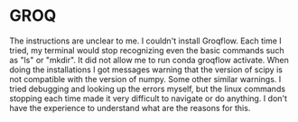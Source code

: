 # GROQ

The instructions are unclear to me. I couldn't install Groqflow. Each time I tried, my terminal would stop recognizing
even the basic commands such as "ls" or "mkdir". It did not allow me to run conda groqflow activate. When doing the installations
I got messages warning that the version of scipy is not compatible with the version of numpy. Some other similar warnings. I tried debugging and looking up
the errors myself, but the linux commands stopping each time made it very difficult to navigate or do anything. I don't have the experience to understand what are
the reasons for this.
